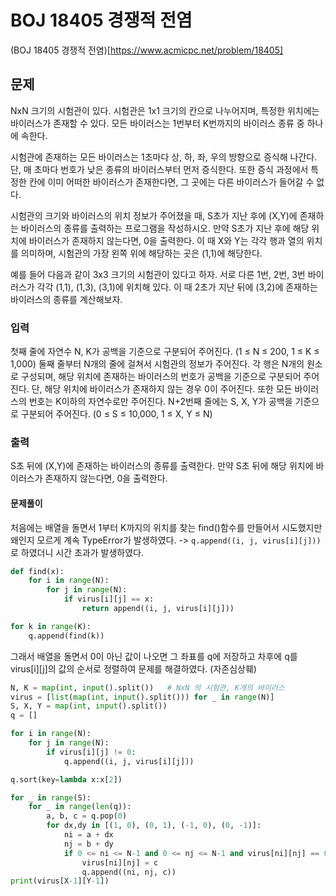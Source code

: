# BOJ 18405 경쟁적 전염
(BOJ 18405 경쟁적 전염)[https://www.acmicpc.net/problem/18405]
## 문제
NxN 크기의 시험관이 있다. 시험관은 1x1 크기의 칸으로 나누어지며, 특정한 위치에는 바이러스가 존재할 수 있다. 모든 바이러스는 1번부터 K번까지의 바이러스 종류 중 하나에 속한다.

시험관에 존재하는 모든 바이러스는 1초마다 상, 하, 좌, 우의 방향으로 증식해 나간다. 단, 매 초마다 번호가 낮은 종류의 바이러스부터 먼저 증식한다. 또한 증식 과정에서 특정한 칸에 이미 어떠한 바이러스가 존재한다면, 그 곳에는 다른 바이러스가 들어갈 수 없다.

시험관의 크기와 바이러스의 위치 정보가 주어졌을 때, S초가 지난 후에 (X,Y)에 존재하는 바이러스의 종류를 출력하는 프로그램을 작성하시오. 
만약 S초가 지난 후에 해당 위치에 바이러스가 존재하지 않는다면, 0을 출력한다. 이 때 X와 Y는 각각 행과 열의 위치를 의미하며, 시험관의 가장 왼쪽 위에 해당하는 곳은 (1,1)에 해당한다.

예를 들어 다음과 같이 3x3 크기의 시험관이 있다고 하자. 서로 다른 1번, 2번, 3번 바이러스가 각각 (1,1), (1,3), (3,1)에 위치해 있다. 이 때 2초가 지난 뒤에 (3,2)에 존재하는 바이러스의 종류를 계산해보자.


### 입력
첫째 줄에 자연수 N, K가 공백을 기준으로 구분되어 주어진다. (1 ≤ N ≤ 200, 1 ≤ K ≤ 1,000) 둘째 줄부터 N개의 줄에 걸쳐서 시험관의 정보가 주어진다. 각 행은 N개의 원소로 구성되며, 해당 위치에 존재하는 바이러스의 번호가 공백을 기준으로 구분되어 주어진다. 단, 해당 위치에 바이러스가 존재하지 않는 경우 0이 주어진다. 또한 모든 바이러스의 번호는 K이하의 자연수로만 주어진다. N+2번째 줄에는 S, X, Y가 공백을 기준으로 구분되어 주어진다. (0 ≤ S ≤ 10,000, 1 ≤ X, Y ≤ N) 

### 출력
S초 뒤에 (X,Y)에 존재하는 바이러스의 종류를 출력한다. 만약 S초 뒤에 해당 위치에 바이러스가 존재하지 않는다면, 0을 출력한다.

#### 문제풀이
처음에는 배열을 돌면서 1부터 K까지의 위치를 찾는 find()함수를 만들어서 시도했지만 왜인지 모르게 계속 TypeError가 발생하였다.  -> `q.append((i, j, virus[i][j]))`로 하였더니 시간 초과가 발생하였다. 
```python
def find(x):
    for i in range(N):
        for j in range(N):
            if virus[i][j] == x:
                return append((i, j, virus[i][j]))

for k in range(K):
    q.append(find(k))
```
그래서 배열을 돌면서 0이 아닌 값이 나오면 그 좌표를 q에 저장하고 차후에 q를 virus[i][j]의 값의 순서로 정렬하여 문제를 해결하였다. (자존심상훼)
```python
N, K = map(int, input().split())   # NxN 의 시험관, K개의 바이러스
virus = [list(map(int, input().split())) for _ in range(N)]
S, X, Y = map(int, input().split())
q = []

for i in range(N):
    for j in range(N):
        if virus[i][j] != 0:
            q.append((i, j, virus[i][j]))

q.sort(key=lambda x:x[2])

for _ in range(S):
    for _ in range(len(q)):
        a, b, c = q.pop(0)
        for dx,dy in [(1, 0), (0, 1), (-1, 0), (0, -1)]:
            ni = a + dx
            nj = b + dy
            if 0 <= ni <= N-1 and 0 <= nj <= N-1 and virus[ni][nj] == 0:
                virus[ni][nj] = c
                q.append((ni, nj, c))
print(virus[X-1][Y-1])
```